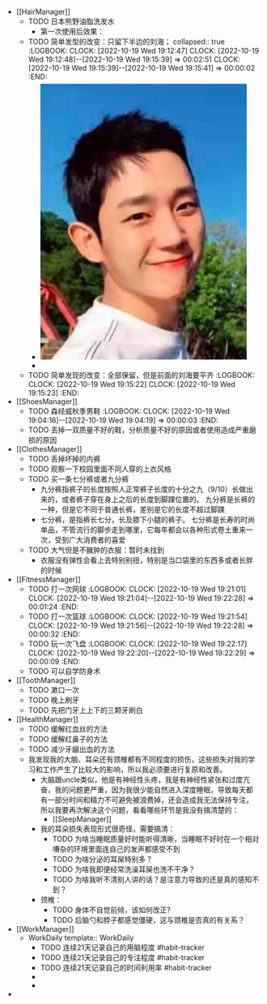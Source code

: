 - [[HairManager]]
	- TODO 日本熊野油脂洗发水
		- 第一次使用后效果：
	- TODO 简单发型的改变：只留下半边的刘海；
	  collapsed:: true
	  :LOGBOOK:
	  CLOCK: [2022-10-19 Wed 19:12:47]
	  CLOCK: [2022-10-19 Wed 19:12:48]--[2022-10-19 Wed 19:15:39] =>  00:02:51
	  CLOCK: [2022-10-19 Wed 19:15:39]--[2022-10-19 Wed 19:15:41] =>  00:00:02
	  :END:
		- ![image.png](../assets/image_1666177973021_0.png)
		-
	- TODO 简单发现的改变：全部保留，但是前面的刘海要平齐
	  :LOGBOOK:
	  CLOCK: [2022-10-19 Wed 19:15:22]
	  CLOCK: [2022-10-19 Wed 19:15:23]
	  :END:
- [[ShoesManager]]
	- TODO 森经威秋季男鞋
	  :LOGBOOK:
	  CLOCK: [2022-10-19 Wed 19:04:16]--[2022-10-19 Wed 19:04:19] =>  00:00:03
	  :END:
	- TODO 丢掉一双质量不好的鞋，分析质量不好的原因或者使用造成严重磨损的原因
- [[ClothesManager]]
	- TODO 丢掉坏掉的内裤
	- TODO 观察一下校园里面不同人穿的上衣风格
	- TODO 买一条七分裤或者九分裤
		- 九分裤指裤子的长度按照人正常裤子长度的十分之九（9/10）长做出来的，或者裤子穿在身上之后的长度到脚踝位置的。 九分裤是长裤的一种，但是它不同于普通长裤，差别是它的长度不超过脚踝
		- 七分裤，是指裤长七分，长及膝下小腿的裤子。 七分裤是长寿的时尚单品，不管流行的脚步走到哪里，它每年都会以各种形式卷土重来一次，受到广大消费者的喜爱
	- TODO 大气但是不臃肿的衣服：暂时未找到
		- 衣服没有弹性会看上去特别别扭，特别是当口袋里的东西多或者长胖的时候
- [[FitnessManager]]
	- TODO 打一次网球
	  :LOGBOOK:
	  CLOCK: [2022-10-19 Wed 19:21:01]
	  CLOCK: [2022-10-19 Wed 19:21:04]--[2022-10-19 Wed 19:22:28] =>  00:01:24
	  :END:
	- TODO 打一次篮球
	  :LOGBOOK:
	  CLOCK: [2022-10-19 Wed 19:21:54]
	  CLOCK: [2022-10-19 Wed 19:21:56]--[2022-10-19 Wed 19:22:28] =>  00:00:32
	  :END:
	- TODO 玩一次飞盘
	  :LOGBOOK:
	  CLOCK: [2022-10-19 Wed 19:22:17]
	  CLOCK: [2022-10-19 Wed 19:22:20]--[2022-10-19 Wed 19:22:29] =>  00:00:09
	  :END:
	- TODO 可以自学防身术
- [[ToothManager]]
	- TODO 漱口一次
	- TODO 晚上刷牙
	- TODO 先把门牙上上下的三颗牙刷白
- [[HealthManager]]
	- TODO 缓解红血丝的方法
	- TODO 缓解红鼻子的方法
	- TODO 减少牙龈出血的方法
	- 我发现我的大脑、耳朵还有颈椎都有不同程度的损伤，这些损失对我的学习和工作产生了比较大的影响，所以我必须要进行复原和改善。
		- 大脑跟uncle类似，他是有神经性头疼，我是有神经性紧张和过度亢奋，我的问题更严重，因为我很少能自然进入深度睡眠，导致每天都有一部分时间和精力不可避免被浪费掉，还会造成我无法保持专注，所以我要再次解决这个问题，看看哪些环节是我没有搞清楚的：
			- [[SleepManager]]
		- 我的耳朵损失表现形式很奇怪，需要搞清：
			- TODO  为啥当睡眠质量好时能听得清晰，当睡眠不好时在一个相对嘈杂的环境里面连自己的发声都感受不到
			- TODO 为啥分泌的耳屎特别多？
			- TODO 为啥我即便经常洗澡耳屎也洗不干净？
			- TODO 为啥我听不清别人讲的话？是注意力导致的还是真的感知不到？
		- 颈椎：
			- TODO 身体不自觉前倾，该如何改正?
			- TODO 后脑勺和脖子都感觉僵硬，这与颈椎是否真的有关系？
- [[WorkManager]]
	- WorkDaily
	  template:: WorkDaily
		- TODO 连续21天记录自己的用脑程度 #habit-tracker
		- TODO 连续21天记录自己的专注程度 #habit-tracker
		- TODO 连续21天记录自己的时间利用率 #habit-tracker
		-
		-
-